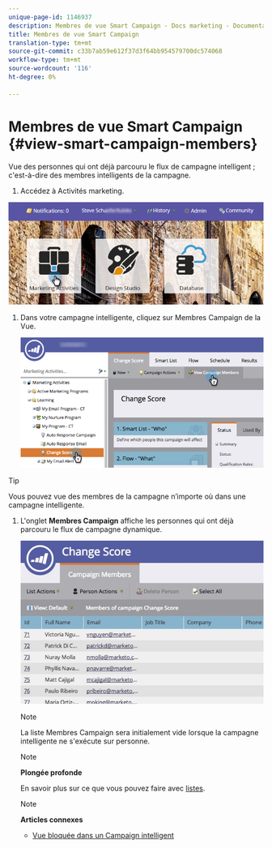 ```yaml
---
unique-page-id: 1146937
description: Membres de vue Smart Campaign - Docs marketing - Documentation du produit
title: Membres de vue Smart Campaign
translation-type: tm+mt
source-git-commit: c33b7ab59e612f37d3f64bb954579700dc574068
workflow-type: tm+mt
source-wordcount: '116'
ht-degree: 0%

---
```



# Membres de vue Smart Campaign {#view-smart-campaign-members}

Vue des personnes qui ont déjà parcouru le flux de campagne intelligent ; c&#39;est-à-dire des membres intelligents de la campagne.

1. Accédez à Activités marketing.

![](assets/login-marketing-activities.png)

1. Dans votre campagne intelligente, cliquez sur Membres Campaign de la Vue.

   ![](assets/changescore-hands.png)

>[!TIP]
>
>Vous pouvez vue des membres de la campagne n’importe où dans une campagne intelligente.

1. L&#39;onglet **Membres Campaign** affiche les personnes qui ont déjà parcouru le flux de campagne dynamique.

   ![](assets/smartcampaignheader-complete.jpg)

   >[!NOTE]
   >
   >La liste Membres Campaign sera initialement vide lorsque la campagne intelligente ne s&#39;exécute sur personne.

   >[!NOTE]
   >
   >**Plongée profonde**
   >
   >
   >En savoir plus sur ce que vous pouvez faire avec [listes](http://docs.marketo.com/display/docs/smart+lists+and+static+lists).

   >[!NOTE]
   >
   >**Articles connexes**
   >
   >    
   >    
   >    * [Vue bloquée dans un Campaign intelligent](view-blocked-people-in-a-smart-campaign.md)


